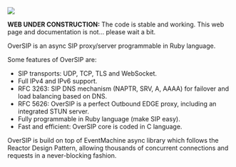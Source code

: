 <a href="http://www.oversip.net"><img src="http://www-test.oversip.net/images/dev/oversip-banner.png"/></a>

**WEB UNDER CONSTRUCTION:** The code is stable and working. This web page and documentation is not... please wait a bit.

OverSIP is an async SIP proxy/server programmable in Ruby language.

Some features of OverSIP are:
* SIP transports: UDP, TCP, TLS and WebSocket.
* Full IPv4 and IPv6 support.
* RFC 3263: SIP DNS mechanism (NAPTR, SRV, A, AAAA) for failover and load balancing based on DNS.
* RFC 5626: OverSIP is a perfect Outbound EDGE proxy, including an integrated STUN server.
* Fully programmable in Ruby language (make SIP easy).
* Fast and efficient: OverSIP core is coded in C language.

OverSIP is build on top of EventMachine async library which follows the Reactor Design Pattern, allowing thousands of concurrent connections and requests in a never-blocking fashion.